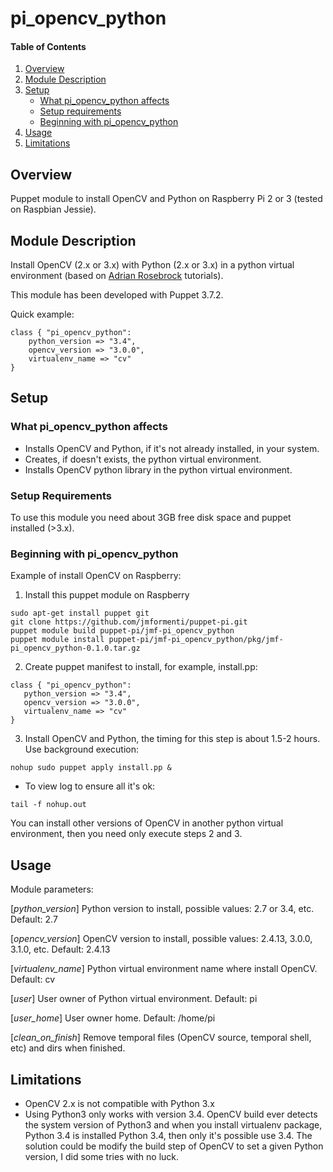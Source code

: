 # pi_opencv_python

#### Table of Contents

1. [Overview](#overview)
2. [Module Description ](#module-description)
3. [Setup](#setup)
    * [What pi_opencv_python affects](#what-pi_opencv_python-affects)
    * [Setup requirements](#setup-requirements)
    * [Beginning with pi_opencv_python](#beginning-with-pi_opencv_python)
4. [Usage](#usage)
5. [Limitations](#limitations)

## Overview

Puppet module to install OpenCV and Python on Raspberry Pi 2 or 3 (tested on Raspbian Jessie).

## Module Description

Install OpenCV (2.x or 3.x) with Python (2.x or 3.x) in a python virtual environment (based on [Adrian Rosebrock](http://www.pyimagesearch.com/2016/04/18/install-guide-raspberry-pi-3-raspbian-jessie-opencv-3/) tutorials).

This module has been developed with Puppet 3.7.2.

Quick example:
```
class { "pi_opencv_python":
	python_version => "3.4",
	opencv_version => "3.0.0",
	virtualenv_name => "cv"
}
```

## Setup

### What pi_opencv_python affects

* Installs OpenCV and Python, if it's not already installed, in your system.
* Creates, if doesn't exists, the python virtual environment.
* Installs OpenCV python library in the python virtual environment.

### Setup Requirements

To use this module you need about 3GB free disk space and puppet installed (>3.x).

### Beginning with pi_opencv_python

Example of install OpenCV on Raspberry:

1. Install this puppet module on Raspberry

 ```
 sudo apt-get install puppet git
 git clone https://github.com/jmformenti/puppet-pi.git
 puppet module build puppet-pi/jmf-pi_opencv_python
 puppet module install puppet-pi/jmf-pi_opencv_python/pkg/jmf-pi_opencv_python-0.1.0.tar.gz
 ```

2. Create puppet manifest to install, for example, install.pp:

 ```
 class { "pi_opencv_python":
 	python_version => "3.4",
 	opencv_version => "3.0.0",
 	virtualenv_name => "cv"
 }
 ```

3. Install OpenCV and Python, the timing for this step is about 1.5-2 hours. Use background execution:

 ```
 nohup sudo puppet apply install.pp &
 ```
 * To view log to ensure all it's ok:
 ```
 tail -f nohup.out
 ```

You can install other versions of OpenCV in another python virtual environment, then you need only execute steps 2 and 3.

## Usage

Module parameters:

[*python_version*]
   Python version to install, possible values: 2.7 or 3.4, etc. Default: 2.7

[*opencv_version*]
   OpenCV version to install, possible values: 2.4.13, 3.0.0, 3.1.0, etc. Default: 2.4.13

[*virtualenv_name*]
   Python virtual environment name where install OpenCV. Default: cv

[*user*]
   User owner of Python virtual environment. Default: pi

[*user_home*]
   User owner home. Default: /home/pi

[*clean_on_finish*]
   Remove temporal files (OpenCV source, temporal shell, etc) and dirs when finished.

## Limitations

* OpenCV 2.x is not compatible with Python 3.x
* Using Python3 only works with version 3.4. OpenCV build ever detects the system version of Python3 and when you install virtualenv package, Python 3.4 is installed Python 3.4, then only it's possible use 3.4.
  The solution could be modify the build step of OpenCV to set a given Python version, I did some tries with no luck.

